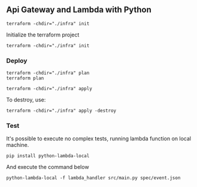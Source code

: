 ## Api Gateway and Lambda with Python



```shell
terraform -chdir="./infra" init
```

Initialize the terraform project
```shell
terraform -chdir="./infra" init
```

### Deploy
```shell
terraform -chdir="./infra" plan
terraform plan

terraform -chdir="./infra" apply
```

To destroy, use:
```shell
terraform -chdir="./infra" apply -destroy
```

### Test
It's possible to execute no complex tests, running lambda function on local machine.
```shell
pip install python-lambda-local
```

And execute the command below
```shell
python-lambda-local -f lambda_handler src/main.py spec/event.json
```

